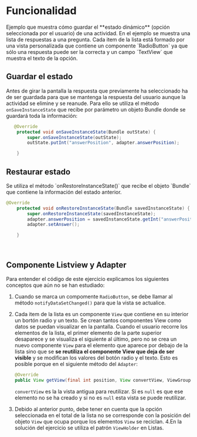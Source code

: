 <h1>Funcionalidad</h1> Ejemplo que muestra cómo guardar el **estado
dinámico** (opción seleccionada por el usuario) de una actividad. En el
ejemplo se muestra una lista de respuestas a una pregunta. Cada item de
la lista está formado por una vista personalizada que contiene un
componente `RadioButton` ya que sólo una respuesta puede ser la correcta
y un campo `TextView` que muestra el texto de la opción. 
<h2>Guardar el estado</h2>

Antes de girar la pantalla la respuesta que previamente ha seleccionado
ha de ser guardada para que se mantenga la respuesta del usuario aunque
la actividad se elimine y se reanude. Para ello se utiliza el método
`onSaveInstanceState` que recibe por parámetro un objeto Bundle donde se
guardará toda la información: 

``` java
   @Override
    protected void onSaveInstanceState(Bundle outState) {
        super.onSaveInstanceState(outState);
        outState.putInt("answerPosition", adapter.answerPosition);

    }
```
<h2>Restaurar estado</h2> 
Se utiliza el método `onRestoreInstanceState()` que recibe el objeto `Bundle`
que contiene la información del estado anterior.

``` java
@Override
    protected void onRestoreInstanceState(Bundle savedInstanceState) {
        super.onRestoreInstanceState(savedInstanceState);
        adapter.answerPosition = savedInstanceState.getInt("answerPosition");
        adapter.setAnswer();

    }
```
<br />

<h2>Componente Listview y Adapter</h2> 
Para entender el código de este
ejercicio explicamos los siguientes conceptos que aún no se han
estudiado:

1.  Cuando se marca un compomente `RadioButton`, se debe llamar al
    método `notifyDataSetChanged()` para que la vista se actualice.
2. Cada item de la lista es un componente `View` que contiene en su
    interior un bortón radio y un texto. Se crean tantos componentes
    View como datos se puedan visualizar en la pantalla. Cuando el
    usuario recorre los elementos de la lista, el primer elemento de la
    parte superior desaparece y se visualiza el siguiente al último,
    pero no se crea un nuevo componente `View` para el elemento que
    aparece por debajo de la lista sino que se **se reutiliza el
    componente View que deja de ser visible** y se modifican los valores
    del botón radio y el texto. Esto es posible porque en el siguiente
    método del `Adapter`: 
    ``` java
    @Override
    public View getView(final int position, View convertView, ViewGroup parent)
    ```
   `convertView` es la la vista antigua para reutilizar. Si es `null`
    es que ese elemento no se ha creado y si no es `null` esta vista se
    puede reutilizar.
       
3. Debido al anterior punto, debe tener en cuenta que la opción
   seleccionada en el total de la lista no se corresponde con la
   posición del objeto `View` que ocupa porque los elementos `View` se
   reciclan.
4.En la solución del ejercicio se utiliza el patrón `ViewHolder` en
   Listas.
